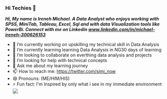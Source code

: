 ### Hi Techies 👋

**_Hi, My name is Ireneh Michael. A Data Analyst who enjoys working with SPSS, MiniTab, Tableau, Excel, Sql and with data Visualization tools like PowerBi. Connect with me on Linkedin www.linkedin.com/in/michael-ireneh-300626153_**

- 🔭 I’m currently working on upskilling my technical skill in Data Analysis 
- 🌱 I’m currently learning learning Data Analysis in NG30 days of learning
- 👯 I’m looking to collaborate on everthing data analysis and projects
- 🤔 I’m looking for help with technical concepts
- 💬 Ask me about my learning journey
- 📫 How to reach me: https://twitter.com/simi_now
- 😄 Pronouns: (ME/HIM/HIS)
- ⚡ Fun fact: I'm Inspired by only what i see in my immediate environment
![](Ireneh-Michael.jpeg)
